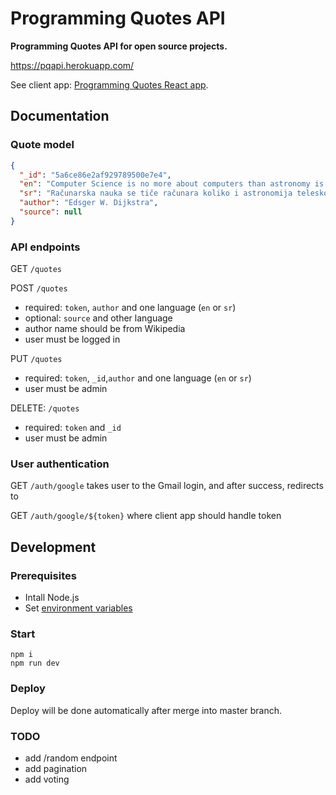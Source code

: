 # Programming Quotes API

**Programming Quotes API for open source projects.**

https://pqapi.herokuapp.com/

See client app: [Programming Quotes React app](https://github.com/skolakoda/programming-quotes).

## Documentation

### Quote model

```json
{
  "_id": "5a6ce86e2af929789500e7e4",
  "en": "Computer Science is no more about computers than astronomy is about telescopes.",
  "sr": "Računarska nauka se tiče računara koliko i astronomija teleskopa.",
  "author": "Edsger W. Dijkstra",
  "source": null
}
```

### API endpoints

GET `/quotes`

POST `/quotes`
- required: `token`, `author` and one language (`en` or `sr`)
- optional: `source` and other language
- author name should be from Wikipedia
- user must be logged in

PUT `/quotes`
- required: `token`, `_id`,`author` and one language (`en` or `sr`)
- user must be admin

DELETE: `/quotes`
- required: `token` and `_id`
- user must be admin

### User authentication

GET `/auth/google`
takes user to the Gmail login, and after success, redirects to

GET `/auth/google/${token}`
where client app should handle token

## Development

### Prerequisites

- Intall Node.js
- Set [environment variables](https://github.com/skolakoda/baza-podataka/wiki/Environment-variables)

### Start

```
npm i
npm run dev
```

### Deploy

Deploy will be done automatically after merge into master branch.

### TODO

- add /random endpoint
- add pagination
- add voting
